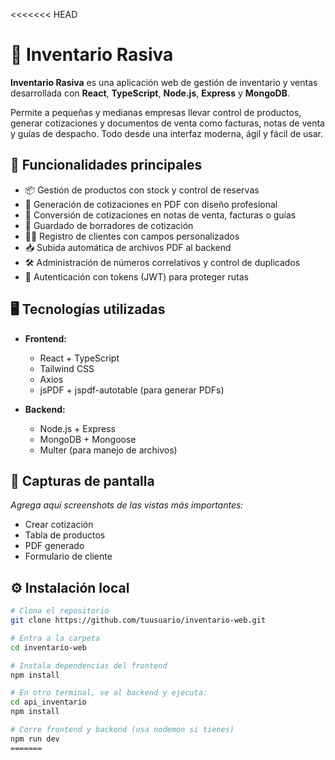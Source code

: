 <<<<<<< HEAD
# 🧮 Inventario Rasiva

**Inventario Rasiva** es una aplicación web de gestión de inventario y ventas desarrollada con **React**, **TypeScript**, **Node.js**, **Express** y **MongoDB**.

Permite a pequeñas y medianas empresas llevar control de productos, generar cotizaciones y documentos de venta como facturas, notas de venta y guías de despacho. Todo desde una interfaz moderna, ágil y fácil de usar.

## 🚀 Funcionalidades principales

- 📦 Gestión de productos con stock y control de reservas
- 🧾 Generación de cotizaciones en PDF con diseño profesional
- 📄 Conversión de cotizaciones en notas de venta, facturas o guías
- 💾 Guardado de borradores de cotización
- 🧑‍💼 Registro de clientes con campos personalizados
- 📥 Subida automática de archivos PDF al backend
- 🛠️ Administración de números correlativos y control de duplicados
- 🔐 Autenticación con tokens (JWT) para proteger rutas

## 🖥️ Tecnologías utilizadas

- **Frontend:**
  - React + TypeScript
  - Tailwind CSS
  - Axios
  - jsPDF + jspdf-autotable (para generar PDFs)

- **Backend:**
  - Node.js + Express
  - MongoDB + Mongoose
  - Multer (para manejo de archivos)

## 📸 Capturas de pantalla

_Agrega aquí screenshots de las vistas más importantes:_
- Crear cotización
- Tabla de productos
- PDF generado
- Formulario de cliente

## ⚙️ Instalación local

```bash
# Clona el repositorio
git clone https://github.com/tuusuario/inventario-web.git

# Entra a la carpeta
cd inventario-web

# Instala dependencias del frontend
npm install

# En otro terminal, ve al backend y ejecuta:
cd api_inventario
npm install

# Corre frontend y backend (usa nodemon si tienes)
npm run dev
=======


